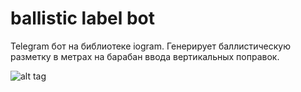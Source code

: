 # ballistic  label   bot

Telegram бот на библиотеке iogram.
Генерирует баллистическую разметку  в метрах на барабан ввода вертикальных поправок.


![alt tag](https://i.imgur.com/S9j8p9H.png)
